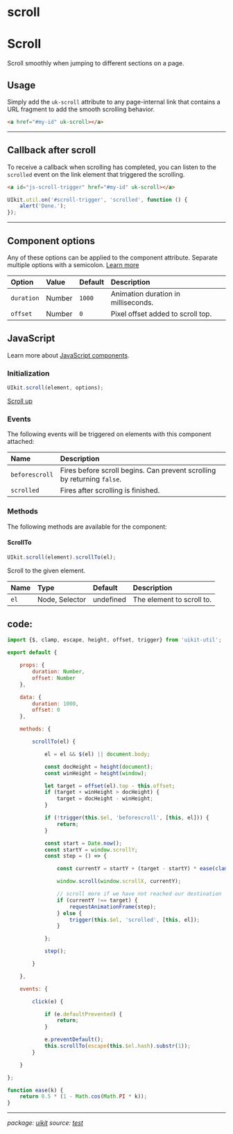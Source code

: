 # scroll

# Scroll

Scroll smoothly when jumping to different sections on a page.

## Usage

Simply add the `uk-scroll` attribute to any page-internal link that contains a URL fragment to add the smooth scrolling behavior.

~~~html
<a href="#my-id" uk-scroll></a>
~~~

<ExampleRunner id="runner-e2109fdd-fa07-0813-aa1f-4ed9aba56a1e" resource="src.js.core.scroll.js"/>

* * *

## Callback after scroll

To receive a callback when scrolling has completed, you can listen to the `scrolled` event on the link element that triggered the scrolling.

~~~html
<a id="js-scroll-trigger" href="#my-id" uk-scroll></a>
~~~

~~~js
UIkit.util.on('#scroll-trigger', 'scrolled', function () {
    alert('Done.');
});
~~~

<ExampleRunner id="runner-2a26b499-728b-6276-4b63-b1f2f1fdd105" resource="src.js.core.scroll.js"/>

* * *

## Component options

Any of these options can be applied to the component attribute. Separate multiple options with a semicolon. [Learn more](javascript.md#component-configuration)

<table><thead><tr><th style="text-align:left">Option</th><th style="text-align:left">Value</th><th style="text-align:left">Default</th><th style="text-align:left">Description</th></tr></thead><tbody><tr><td style="text-align:left"><code>duration</code></td><td style="text-align:left">Number</td><td style="text-align:left"><code>1000</code></td><td style="text-align:left">Animation duration in milliseconds.</td></tr><tr><td style="text-align:left"><code>offset</code></td><td style="text-align:left">Number</td><td style="text-align:left"><code>0</code></td><td style="text-align:left">Pixel offset added to scroll top.</td></tr></tbody></table>

## JavaScript

Learn more about [JavaScript components](javascript.md#programmatic-use).

### Initialization

~~~js
UIkit.scroll(element, options);
~~~

[Scroll up](#top)

### Events

The following events will be triggered on elements with this component attached:

<table><thead><tr><th style="text-align:left">Name</th><th style="text-align:left">Description</th></tr></thead><tbody><tr><td style="text-align:left"><code>beforescroll</code></td><td style="text-align:left">Fires before scroll begins. Can prevent scrolling by returning <code>false</code>.</td></tr><tr><td style="text-align:left"><code>scrolled</code></td><td style="text-align:left">Fires after scrolling is finished.</td></tr></tbody></table>

### Methods

The following methods are available for the component:

#### ScrollTo

~~~js
UIkit.scroll(element).scrollTo(el);
~~~

Scroll to the given element.

<table><thead><tr><th style="text-align:left">Name</th><th style="text-align:left">Type</th><th style="text-align:left">Default</th><th style="text-align:left">Description</th></tr></thead><tbody><tr><td style="text-align:left"><code>el</code></td><td style="text-align:left">Node, Selector</td><td style="text-align:left">undefined</td><td style="text-align:left">The element to scroll to.</td></tr></tbody></table>

## code:

~~~javascript
import {$, clamp, escape, height, offset, trigger} from 'uikit-util';

export default {

    props: {
        duration: Number,
        offset: Number
    },

    data: {
        duration: 1000,
        offset: 0
    },

    methods: {

        scrollTo(el) {

            el = el && $(el) || document.body;

            const docHeight = height(document);
            const winHeight = height(window);

            let target = offset(el).top - this.offset;
            if (target + winHeight > docHeight) {
                target = docHeight - winHeight;
            }

            if (!trigger(this.$el, 'beforescroll', [this, el])) {
                return;
            }

            const start = Date.now();
            const startY = window.scrollY;
            const step = () => {

                const currentY = startY + (target - startY) * ease(clamp((Date.now() - start) / this.duration));

                window.scroll(window.scrollX, currentY);

                // scroll more if we have not reached our destination
                if (currentY !== target) {
                    requestAnimationFrame(step);
                } else {
                    trigger(this.$el, 'scrolled', [this, el]);
                }

            };

            step();

        }

    },

    events: {

        click(e) {

            if (e.defaultPrevented) {
                return;
            }

            e.preventDefault();
            this.scrollTo(escape(this.$el.hash).substr(1));
        }

    }

};

function ease(k) {
    return 0.5 * (1 - Math.cos(Math.PI * k));
}

~~~

* * *

_package: [uikit](uikit.md)_ _source: [test](https://github.com/git+https://github.com/uikit/uikit.git/tree/master/undefined/./src/js/core/scroll.js)_